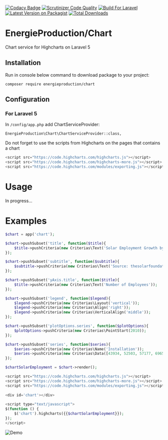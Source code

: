  
[![Codacy Badge](https://api.codacy.com/project/badge/Grade/52f5306583ce4aad8fa0495f435b5f32)](https://www.codacy.com/app/energieproductionfr/Chart?utm_source=github.com&amp;utm_medium=referral&amp;utm_content=EnergieProduction/Chart&amp;utm_campaign=Badge_Grade)
[![Scrutinizer Code Quality](https://scrutinizer-ci.com/g/EnergieProduction/Chart/badges/quality-score.png?b=master)](https://scrutinizer-ci.com/g/EnergieProduction/Chart/?branch=master)
<a href="https://styleci.io/repos/69124179"><img src="https://img.shields.io/badge/Built_for-Laravel-orange.svg" alt="Build For Laravel"></a>
[![Latest Version on Packagist](https://img.shields.io/packagist/v/energieproduction/chart.svg?style=flat-square)](https://packagist.org/packages/energieproduction/chart)
[![Total Downloads](https://img.shields.io/packagist/dt/energieproduction/chart.svg?style=flat-square)](https://packagist.org/packages/energieproduction/chart)
 
# EnergieProduction/Chart
 
Chart service for Highcharts on Laravel 5
 
## Installation
 
Run in console below command to download package to your project:
```
composer require energieproduction/chart
```
 
## Configuration
 
### For Laravel 5
In `/config/app.php` add ChartServiceProvider:
```
EnergieProduction\Chart\ChartServiceProvider::class,
```
 
Do not forget to use the scripts from Highcharts on the pages that contains a chart
 
```php
<script src="https://code.highcharts.com/highcharts.js"></script>
<script src="https://code.highcharts.com/highcharts-more.js"></script>
<script src="https://code.highcharts.com/modules/exporting.js"></script>
```
 
# Usage
 
In progress...

# Examples
 
```php
$chart = app('chart');

$chart->pushSubset('title', function($title){
    $title->pushCriteria(new Criterias\Text('Solar Employment Growth by Sector, 2010-2016'));
});

$chart->pushSubset('subtitle', function($subtitle){
    $subtitle->pushCriteria(new Criterias\Text('Source: thesolarfoundation.com'));
});

$chart->pushSubset('yAxis.title', function($title){
    $title->pushCriteria(new Criterias\Text('Number of Employees'));
});

$chart->pushSubset('legend', function($legend){
    $legend->pushCriteria(new Criterias\Layout('vertical'));
    $legend->pushCriteria(new Criterias\Align('right'));
    $legend->pushCriteria(new Criterias\VerticalAlign('middle'));
});

$chart->pushSubset('plotOptions.series', function($plotOptions){
    $plotOptions->pushCriteria(new Criterias\PointStart(2010));
});

$chart->pushSubset('series', function($series){
    $series->pushCriteria(new Criterias\Name('Installation'));
    $series->pushCriteria(new Criterias\Data([43934, 52503, 57177, 69658, 97031, 119931, 137133, 154175]));
});

$chartSolarEmployment = $chart->render();

```
 
```php
<script src="https://code.highcharts.com/highcharts.js"></script>
<script src="https://code.highcharts.com/highcharts-more.js"></script>
<script src="https://code.highcharts.com/modules/exporting.js"></script>
 
<div id='chart'></div>
 
<script type="text/javascript">
$(function () {
    $('chart').highcharts({{$chartSolarEmployment}});
});
</script>
```
 
![Demo](https://i11.servimg.com/u/f11/11/13/61/32/charts10.png)
